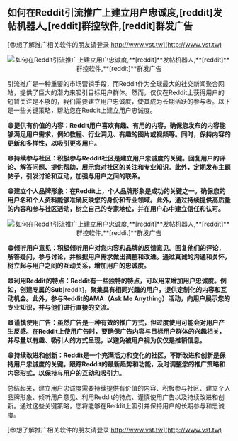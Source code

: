## **如何在Reddit引流推广上建立用户忠诚度,**[reddit]**发帖机器人,**[reddit]**群控软件,**[reddit]**群发广告**

[😍想了解推广相关软件的朋友请登录 http://www.vst.tw](http://www.vst.tw)

 <center><img src="https://vst.tw/MP4/tuiguang/png/8.png" alt="如何在Reddit引流推广上建立用户忠诚度,**[reddit]**发帖机器人,**[reddit]**群控软件,**[reddit]**群发广告"></center>

引流推广是一种重要的市场营销手段，而Reddit作为全球最大的社交新闻聚合网站，提供了巨大的潜力来吸引目标用户群体。然而，仅仅在Reddit上获得用户的短暂关注是不够的，我们需要建立用户忠诚度，使其成为长期活跃的参与者。以下是一些关键策略，帮助您在Reddit上建立用户忠诚度。

**😄提供有价值的内容：Reddit用户喜欢有趣、有用的内容。确保您发布的内容能够满足用户需求，例如教程、行业洞见、有趣的图片或视频等。同时，保持内容的更新和多样性，以吸引更多用户。**

**😄持续参与社区：积极参与Reddit社区是建立用户忠诚度的关键。回复用户的评论、解答问题、提供帮助，展示您对社区的关注和专业知识。此外，定期发布主题帖子，引发讨论和互动，加强与用户之间的联系。**

**😄建立个人品牌形象：在Reddit上，个人品牌形象是成功的关键之一。确保您的用户名和个人资料能够准确反映您的身份和专业领域。此外，通过持续提供高质量的内容和参与社区活动，树立自己的专家地位，并在用户心中建立信任和认可。**

 <center><img src="https://vst.tw/MP4/tuiguang/png/6.png" alt="如何在Reddit引流推广上建立用户忠诚度,**[reddit]**发帖机器人,**[reddit]**群控软件,**[reddit]**群发广告"></center>

**😄倾听用户意见：积极倾听用户对您内容和品牌的反馈意见。回复他们的评论，解答疑问，参与讨论，并根据用户需求做出调整和改进。通过真诚的沟通和关怀，树立起与用户之间的互动关系，增加用户的忠诚度。**

**😄利用Reddit的特点：Reddit有一些独特的特点，可以用来增加用户忠诚度。例如，创建专属的Sub**[reddit]**，聚集具有相同兴趣的用户，提供定制化的内容和互动机会。此外，参与Reddit的AMA（Ask Me Anything）活动，向用户展示您的专业知识，并与他们进行直接的交流。**

**😄谨慎使用广告：虽然广告是一种有效的推广方式，但过度使用可能会对用户产生反感。在Reddit上使用广告时，要确保广告内容与目标用户群体的兴趣相关，并尽量以有趣、吸引人的方式呈现，以避免被用户视为仅仅是推销信息。**

**😄持续改进和创新：Reddit是一个充满活力和变化的社区，不断改进和创新是保持用户忠诚度的关键。跟踪Reddit的最新趋势和功能，及时调整您的推广策略和内容形式，以保持与用户的互动和吸引力。**

总结起来，建立用户忠诚度需要持续提供有价值的内容、积极参与社区、建立个人品牌形象、倾听用户意见、利用Reddit的特点、谨慎使用广告以及持续改进和创新。通过这些关键策略，您将能够在Reddit上吸引并保持用户的长期参与和忠诚度。

[😍想了解推广相关软件的朋友请登录 http://www.vst.tw](http://www.vst.tw)




